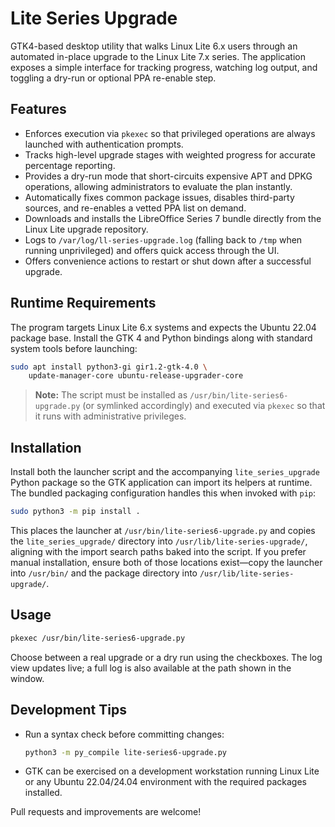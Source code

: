 # Lite Series Upgrade

GTK4-based desktop utility that walks Linux Lite 6.x users through an
automated in-place upgrade to the Linux Lite 7.x series. The application
exposes a simple interface for tracking progress, watching log output, and
toggling a dry-run or optional PPA re-enable step.

## Features

- Enforces execution via `pkexec` so that privileged operations are always
  launched with authentication prompts.
- Tracks high-level upgrade stages with weighted progress for accurate
  percentage reporting.
- Provides a dry-run mode that short-circuits expensive APT and DPKG
  operations, allowing administrators to evaluate the plan instantly.
- Automatically fixes common package issues, disables third-party sources,
  and re-enables a vetted PPA list on demand.
- Downloads and installs the LibreOffice Series 7 bundle directly from the
  Linux Lite upgrade repository.
- Logs to `/var/log/ll-series-upgrade.log` (falling back to `/tmp` when
  running unprivileged) and offers quick access through the UI.
- Offers convenience actions to restart or shut down after a successful
  upgrade.

## Runtime Requirements

The program targets Linux Lite 6.x systems and expects the Ubuntu 22.04
package base. Install the GTK 4 and Python bindings along with standard
system tools before launching:

```bash
sudo apt install python3-gi gir1.2-gtk-4.0 \
    update-manager-core ubuntu-release-upgrader-core
```

> **Note:** The script must be installed as `/usr/bin/lite-series6-upgrade.py`
> (or symlinked accordingly) and executed via `pkexec` so that it runs with
> administrative privileges.

## Installation

Install both the launcher script and the accompanying
`lite_series_upgrade` Python package so the GTK application can import its
helpers at runtime. The bundled packaging configuration handles this when
invoked with `pip`:

```bash
sudo python3 -m pip install .
```

This places the launcher at `/usr/bin/lite-series6-upgrade.py` and copies the
`lite_series_upgrade/` directory into `/usr/lib/lite-series-upgrade/`, aligning
with the import search paths baked into the script. If you prefer manual
installation, ensure both of those locations exist—copy the launcher into
`/usr/bin/` and the package directory into `/usr/lib/lite-series-upgrade/`.

## Usage

```bash
pkexec /usr/bin/lite-series6-upgrade.py
```

Choose between a real upgrade or a dry run using the checkboxes. The log view
updates live; a full log is also available at the path shown in the window.

## Development Tips

- Run a syntax check before committing changes:
  ```bash
  python3 -m py_compile lite-series6-upgrade.py
  ```
- GTK can be exercised on a development workstation running Linux Lite or
  any Ubuntu 22.04/24.04 environment with the required packages installed.

Pull requests and improvements are welcome!
